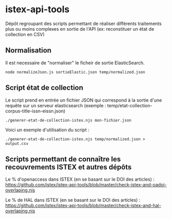 # istex-api-tools

Dépôt regroupant des scripts permettant de réaliser différents traitements plus ou moins complexes en sortie de l'API (ex: reconstituer un état de collection en CSV)

## Normalisation

Il est necessaire de "normaliser" le ficheir de sortie ElasticSearch.
```
node normalizeJson.js sortieElastic.json temp/normalized.json 
```

## Script état de collection

Le script prend en entrée un fichier JSON qui correspond à la sortie d'une requête sur un serveur elasticsearch (exemple : temp/etat-collection-corpus-title-issn-eissn.json)

```
./generer-etat-de-collection-istex.njs mon-fichier.json

```

Voici un exemple d'utilisation du script :
```
./generer-etat-de-collection-istex.njs temp/normalized.json > output.csv
```

## Scripts permettant de connaître les recouvrements ISTEX et autres dépôts

Le % d'openaccess dans ISTEX (en se basant sur le DOI des articles) :
https://github.com/istex/istex-api-tools/blob/master/check-istex-and-oadoi-overlaping.njs

Le % de HAL dans ISTEX (en se basant sur le DOI des articles) :
https://github.com/istex/istex-api-tools/blob/master/check-istex-and-hal-overlaping.njs

